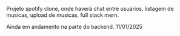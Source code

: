 Projeto spotify clone, onde haverá chat entre usuários, listagem de musicas, upload de musicas, full stack mern.

Ainda em andamento na parte do backend. 11/01/2025
